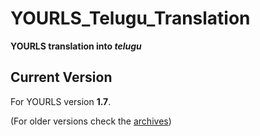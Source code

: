 # YOURLS_Telugu_Translation
**YOURLS translation into *telugu***

## Current Version

For YOURLS version **1.7**.

(For older versions check the [archives](https://github.com/kalyan4786/YOURLS_Telugu_Translation/releases))
